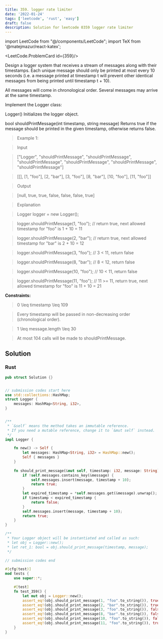 ```yaml
---
title: 359. logger rate limiter
date: '2022-01-24'
tags: ['leetcode', 'rust', 'easy']
draft: false
description: Solution for leetcode 0359 logger rate limiter
---
```

import LeetCode from "@/components/LeetCode";
import TeX from '@matejmazur/react-katex';

<LeetCode.ProblemCard id={359}/>

Design a logger system that receives a stream of messages along with their timestamps. Each unique message should only be printed at most every 10 seconds (i.e. a message printed at timestamp t will prevent other identical messages from being printed until timestamp t + 10).



All messages will come in chronological order. Several messages may arrive at the same timestamp.



Implement the Logger class:



Logger() Initializes the logger object.

bool shouldPrintMessage(int timestamp, string message) Returns true if the message should be printed in the given timestamp, otherwise returns false.

 



 > Example 1:



 > Input

 > ["Logger", "shouldPrintMessage", "shouldPrintMessage", "shouldPrintMessage", "shouldPrintMessage", "shouldPrintMessage", "shouldPrintMessage"]

 > [[], [1, "foo"], [2, "bar"], [3, "foo"], [8, "bar"], [10, "foo"], [11, "foo"]]

 > Output

 > [null, true, true, false, false, false, true]



 > Explanation

 > Logger logger <TeX>=</TeX> new Logger();

 > logger.shouldPrintMessage(1, "foo");  // return true, next allowed timestamp for "foo" is 1 + 10 <TeX>=</TeX> 11

 > logger.shouldPrintMessage(2, "bar");  // return true, next allowed timestamp for "bar" is 2 + 10 <TeX>=</TeX> 12

 > logger.shouldPrintMessage(3, "foo");  // 3 < 11, return false

 > logger.shouldPrintMessage(8, "bar");  // 8 < 12, return false

 > logger.shouldPrintMessage(10, "foo"); // 10 < 11, return false

 > logger.shouldPrintMessage(11, "foo"); // 11 ><TeX>=</TeX> 11, return true, next allowed timestamp for "foo" is 11 + 10 <TeX>=</TeX> 21

 



**Constraints:**



 > 0 <TeX>\leq</TeX> timestamp <TeX>\leq</TeX> 109

 > Every timestamp will be passed in non-decreasing order (chronological order).

 > 1 <TeX>\leq</TeX> message.length <TeX>\leq</TeX> 30

 > At most 104 calls will be made to shouldPrintMessage.


## Solution
### Rust
```rust
pub struct Solution {}


// submission codes start here
use std::collections::HashMap;
struct Logger {
    messages: HashMap<String, i32>,
}


/** 
 * `&self` means the method takes an immutable reference.
 * If you need a mutable reference, change it to `&mut self` instead.
 */
impl Logger {

    fn new() -> Self {
        let messages: HashMap<String, i32> = HashMap::new();
        Self { messages }
    }
    
    fn should_print_message(&mut self, timestamp: i32, message: String) -> bool {
        if !self.messages.contains_key(&message) {
            self.messages.insert(message, timestamp + 10);
            return true;
        }
        let expired_timestamp = *self.messages.get(&message).unwrap();
        if timestamp < expired_timestamp {
            return false;
        }
        self.messages.insert(message, timestamp + 10);
        return true;
    }
}

/**
 * Your Logger object will be instantiated and called as such:
 * let obj = Logger::new();
 * let ret_1: bool = obj.should_print_message(timestamp, message);
 */

// submission codes end

#[cfg(test)]
mod tests {
    use super::*;

    #[test]
    fn test_359() {
        let mut obj = Logger::new();
        assert_eq!(obj.should_print_message(1, "foo".to_string()), true);
        assert_eq!(obj.should_print_message(2, "bar".to_string()), true);
        assert_eq!(obj.should_print_message(3, "foo".to_string()), false);
        assert_eq!(obj.should_print_message(8, "bar".to_string()), false);
        assert_eq!(obj.should_print_message(10, "foo".to_string()), false);
        assert_eq!(obj.should_print_message(11, "foo".to_string()), true);
    }
}

```
